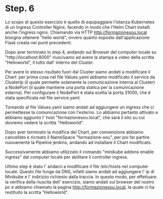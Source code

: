 
# Step. 6
Lo scopo di questo esercizio è quello di equipaggiare l'istanza Kubernetes di un Ingress Controller Nginx, facendo in modo che l'Helm Chart installi anche l'ingress nginx.
Chiamando via HTTP http://formazionesou.local bisogna ottenere "hello world", ovvero quanto esposto dall'applicazione Flask creata nei punti precedenti.

Dopo aver terminato lo step 4, andando sul Browser del computer locale su "http://localhost:8000" riuscivamo ad avere la stampa a video della scritta "Helloworld", il tutto dall' interno del Cluster.

Per avere lo stesso risultato fuori dal Cluster siamo andati a modificare il Chart: per prima cosa nel file Values.yaml abbiamo modificato il service da ClusterIp (il quale permette solamente la comunicazione interna al Cluster) a NodePort (il quale mantiene una porta statica per la comunicazione esterna). Per configurare il NodePort è stata scelta la porta 31000, che è stata specificata nel file service.yaml. 

Tornando al file Values.yaml siamo andati ad aggiungere un ingress che ci permettesse la comunicazione con l'esterno. Lo abbiamo pertanto attivato e abbiamo aggiunto l' host "formazionesou.local", che sarà il sito su cui dovremo vedere la scritta "Helloworld".

Dopo aver terminato la modifica del Chart, per convenzione abbiamo cancellato e ricreato il NameSpace "formazione-sou", per poi far partire nuovamente la Pipeline jenkins, andando ad installare il Chart modificato.

Successivamente abbiamo utilizzato il comando "minikube addons enable ingress" dal computer locale per abilitare il controller ingress.

Ultimo step è stato l' andarci a modificare il file /etc/hosts nel computer locale. Questo file funge da DNS, infatti siamo andati ad aggiungere l' ip di Minikube e l' indirizzo richiesto dalla traccia. In questo modo, per effettuare la verifica della riuscita dell' esercizio, siamo andati sul browser del nostro pc e abbiamo chiamato la pagina http://formazionesou.local, la quale ci ha restituito la scritta "Helloworld".